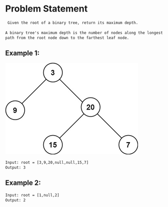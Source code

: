 # Problem Statement
     Given the root of a binary tree, return its maximum depth.

    A binary tree's maximum depth is the number of nodes along the longest path from the root node down to the farthest leaf node.


## Example 1:

![img.jpeg](img.jpeg)

    Input: root = [3,9,20,null,null,15,7]
    Output: 3

## Example 2:

    Input: root = [1,null,2]
    Output: 2